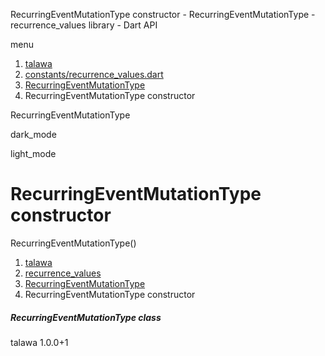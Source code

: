 




RecurringEventMutationType constructor - RecurringEventMutationType - recurrence\_values library - Dart API







menu

1. [talawa](../../index.html)
2. [constants/recurrence\_values.dart](../../constants_recurrence_values/constants_recurrence_values-library.html)
3. [RecurringEventMutationType](../../constants_recurrence_values/RecurringEventMutationType-class.html)
4. RecurringEventMutationType constructor

RecurringEventMutationType


dark\_mode

light\_mode




# RecurringEventMutationType constructor


RecurringEventMutationType()

 


1. [talawa](../../index.html)
2. [recurrence\_values](../../constants_recurrence_values/constants_recurrence_values-library.html)
3. [RecurringEventMutationType](../../constants_recurrence_values/RecurringEventMutationType-class.html)
4. RecurringEventMutationType constructor

##### RecurringEventMutationType class





talawa
1.0.0+1






